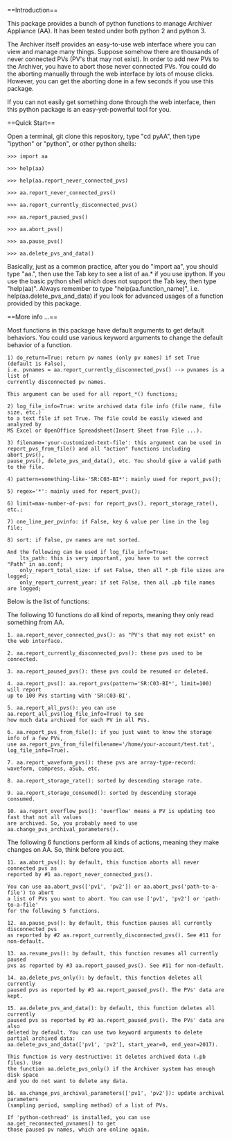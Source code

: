 ==Introduction==

This package provides a bunch of python functions to manage Archiver Appliance (AA).
It has been tested under both python 2 and python 3.

The Archiver itself provides an easy-to-use web interface where you can view and 
manage many things. Suppose somehow there are thousands of never connected PVs 
(PV's that may not exist). In order to add new PVs to the Archiver, you have to 
abort those never connected PVs. You could do the aborting manually through the 
web interface by lots of mouse clicks. However, you can get the aborting done in 
a few seconds if you use this package.

If you can not easily get something done through the web interface, then this 
python package is an easy-yet-powerful tool for you.      
 

==Quick Start==

Open a terminal, git clone this repository, type "cd pyAA", then type "ipython" 
or "python", or other python shells: 

    >>> import aa
    
    >>> help(aa)
    
    >>> help(aa.report_never_connected_pvs)
    
    >>> aa.report_never_connected_pvs()
    
    >>> aa.report_currently_disconnected_pvs()
    
    >>> aa.report_paused_pvs()
    
    >>> aa.abort_pvs()
    
    >>> aa.pause_pvs()
    
    >>> aa.delete_pvs_and_data()

Basically, just as a common practice, after you do "import aa", you should type 
"aa.", then use the Tab key to see a list of aa.* if you use ipython. If you use
the basic python shell which does not support the Tab key, then type "help(aa)".
Always remember to type "help(aa.function_name)", i.e. help(aa.delete_pvs_and_data)
if you look for advanced usages of a function provided by this package.


==More info ...==

Most functions in this package have default arguments to get default behaviors. 
You could use various keyword arguments to change the default behavior of a function.
  
    1) do_return=True: return pv names (only pv names) if set True (default is False), 
    i.e. pvnames = aa.report_currently_disconnected_pvs() --> pvnames is a list of 
    currently disconnected pv names. 
    
    This argument can be used for all report_*() functions; 
    
    2) log_file_info=True: write archived data file info (file name, file size, etc.) 
    to a text file if set True. The file could be easily viewed and analyzed by 
    MS Excel or OpenOffice Spreadsheet(Insert Sheet from File ...).
        
    3) filename='your-customized-text-file': this argument can be used in 
    report_pvs_from_file() and all "action" functions including abort_pvs(), 
    pause_pvs(), delete_pvs_and_data(), etc. You should give a valid path to the file. 
    
    4) pattern=something-like-'SR:C03-BI*': mainly used for report_pvs(); 
     
    5) regex='*': mainly used for report_pvs();  
    
    6) limit=max-number-of-pvs: for report_pvs(), report_storage_rate(), etc.; 
    
    7) one_line_per_pvinfo: if False, key & value per line in the log file;
    
    8) sort: if False, pv names are not sorted.
    
    And the following can be used if log_file_info=True: 
        lts_path: this is very important, you have to set the correct "Path" in aa.conf; 
        only_report_total_size: if set False, then all *.pb file sizes are logged; 
        only_report_current_year: if set False, then all .pb file names are logged;


Below is the list of functions:

  The following 10 functions do all kind of reports, meaning they only read something from AA. 

    1. aa.report_never_connected_pvs(): as "PV's that may not exist" on the web interface.

    2. aa.report_currently_disconnected_pvs(): these pvs used to be connected.
    
    3. aa.report_paused_pvs(): these pvs could be resumed or deleted. 
    
    4. aa.report_pvs(): aa.report_pvs(pattern='SR:C03-BI*', limit=100) will report 
    up to 100 PVs starting with 'SR:C03-BI'.   

    5. aa.report_all_pvs(): you can use aa.report_all_pvs(log_file_info=True) to see
    how much data archived for each PV in all PVs.   
    
    6. aa.report_pvs_from_file(): if you just want to know the storage info of a few PVs, 
    use aa.report_pvs_from_file(filename='/home/your-account/test.txt', log_file_info=True).
    
    7. aa.report_waveform_pvs(): these pvs are array-type-record: waveform, compress, aSub, etc.
    
    8. aa.report_storage_rate(): sorted by descending storage rate.
    
    9. aa.report_storage_consumed(): sorted by descending storage consumed.
    
    10. aa.report_overflow_pvs(): 'overflow' means a PV is updating too fast that not all values
    are archived. So, you probably need to use aa.change_pvs_archival_parameters(). 
    
  The following 6 functions perform all kinds of actions, meaning they make changes on AA. 
  So, think before you act. 
        
    11. aa.abort_pvs(): by default, this function aborts all never connected pvs as
    reported by #1 aa.report_never_connected_pvs().
    
    You can use aa.abort_pvs(['pv1', 'pv2']) or aa.abort_pvs('path-to-a-file') to abort
    a list of PVs you want to abort. You can use ['pv1', 'pv2'] or 'path-to-a-file' 
    for the following 5 functions. 
    
    12. aa.pause_pvs(): by default, this function pauses all currently disconnected pvs
    as reported by #2 aa.report_currently_disconnected_pvs(). See #11 for non-default.
    
    13. aa.resume_pvs(): by default, this function resumes all currently paused 
    pvs as reported by #3 aa.report_paused_pvs(). See #11 for non-default.

    14. aa.delete_pvs_only(): by default, this function deletes all currently 
    paused pvs as reported by #3 aa.report_paused_pvs(). The PVs' data are kept. 

    15. aa.delete_pvs_and_data(): by default, this function deletes all currently 
    paused pvs as reported by #3 aa.report_paused_pvs(). The PVs' data are also 
    deleted by default. You can use two keyword arguments to delete partial archived data: 
    aa.delete_pvs_and_data(['pv1', 'pv2'], start_year=0, end_year=2017).  
    
    This function is very destructive: it deletes archived data (.pb files). Use 
    the function aa.delete_pvs_only() if the Archiver system has enough disk space 
    and you do not want to delete any data.   
    
    16. aa.change_pvs_archival_parameters(['pv1', 'pv2']): update archival parameters 
    (sampling period, sampling method) of a list of PVs. 
    
    If 'python-cothread' is installed, you can use aa.get_reconnected_pvnames() to get
    those paused pv names, which are online again.
